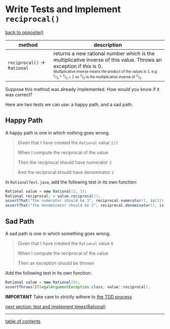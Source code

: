 # Write Tests and Implement `reciprocal()`
[back to opposite()](test_opposite.md)

| method | description |
| ------ | ----------- |
| `reciprocal()` &rarr; `Rational` | returns a new rational number which is the multiplicative inverse of this value. Throws an exception if *this* is 0.<br /><sup><sub>Multiplicative inverse means the product of the values is 1, e.g. <sup>2</sup>/<sub>3</sub> * <sup>3</sup>/<sub>2</sub> = 1 so <sup>3</sup>/<sub>2</sub> is the multiplicative inverse of <sup>2</sup>/<sub>3</sub>.</sub></sup> |

Suppose this method was already implemented. How would you know if it was correct?

Here are two tests we can use: a happy path, and a sad path.

## Happy Path

A happy path is one in which nothing goes wrong.

> Given that I have created the `Rational` value `2/3`
>
> When I compute the reciprocal of the value
>
> Then the reciprocal should have numerator `3`
>
> And the reciprocal should have denominator `2`

In `RationalTest.java`, add the following test in its own function:

```java
Rational value = new Rational(2, 3);
Rational reciprocal; = value.reciprocal();
assertThat("the numerator should be 3", reciprocal.numerator(), is(3));
assertThat("the denominator should be 2", reciprocal.denominator(), is(2));
```

## Sad Path

A sad path is one in which something goes wrong.

> Given that I have created the `Rational` value `0`
>
> When I compute the reciprocal of the value
>
> Then an exception should be thrown

Add the following test in its own function:

```java
Rational value = new Rational(0);
assertThrows(IllegalArgumentException.class, value::reciprocal);
```

**IMPORTANT** Take care to strictly adhere to [the TDD process](tdd_process.md)

[next section: test and implement times(Rational)](test_times.md)

<hr>

[table of contents](toc.md)